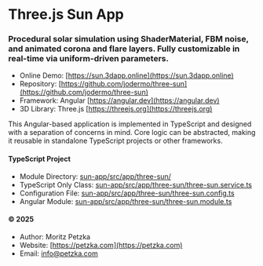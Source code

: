# Three.js Sun App

### Procedural solar simulation using ShaderMaterial, FBM noise, and animated corona and flare layers. Fully customizable in real-time via uniform-driven parameters.
- Online Demo: [https://sun.3dapp.online](https://sun.3dapp.online)
- Repository: [https://github.com/jodermo/three-sun](https://github.com/jodermo/three-sun)
- Framework: Angular [https://angular.dev](https://angular.dev)
- 3D Library: Three.js [https://threejs.org](https://threejs.org)

This Angular-based application is implemented in TypeScript and designed with a separation of concerns in mind. 
Core logic can be abstracted, making it reusable in standalone TypeScript projects or other frameworks.

#### TypeScript Project
- Module Directory: [sun-app/src/app/three-sun/](./sun-app/src/app/three-sun/)
- TypeScript Only Class: [sun-app/src/app/three-sun/three-sun.service.ts](./sun-app/src/app/three-sun/three-sun.service.ts)
- Configuration File: [sun-app/src/app/three-sun/three-sun.config.ts](./sun-app/src/app/three-sun/three-sun.config.ts)
- Angular Module: [sun-app/src/app/three-sun/three-sun.module.ts](./sun-app/src/app/three-sun/three-sun.module.ts)

#### © 2025
- Author: Moritz Petzka
- Website: [https://petzka.com](https://petzka.com)
- Email: info@petzka.com
